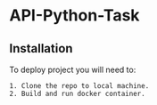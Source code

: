 # API-Python-Task

## Installation

To deploy project you will need to:

    1. Clone the repo to local machine.
    2. Build and run docker container.
